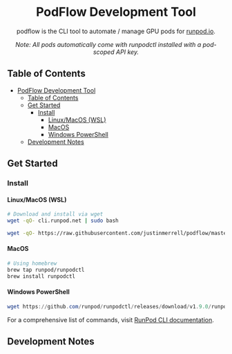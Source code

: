 <div align="center">

# PodFlow Development Tool

podflow is the CLI tool to automate / manage GPU pods for [runpod.io](https://runpod.io).

_Note: All pods automatically come with runpodctl installed with a pod-scoped API key._

</div>

## Table of Contents

- [PodFlow Development Tool](#podflow-development-tool)
  - [Table of Contents](#table-of-contents)
  - [Get Started](#get-started)
    - [Install](#install)
      - [Linux/MacOS (WSL)](#linuxmacos-wsl)
      - [MacOS](#macos)
      - [Windows PowerShell](#windows-powershell)
  - [Development Notes](#development-notes)

## Get Started

### Install

#### Linux/MacOS (WSL)

```bash
# Download and install via wget
wget -qO- cli.runpod.net | sudo bash

wget -qO- https://raw.githubusercontent.com/justinmerrell/podflow/master/install.sh | sudo bash
```

#### MacOS

```bash
# Using homebrew
brew tap runpod/runpodctl
brew install runpodctl
```

#### Windows PowerShell

```powershell
wget https://github.com/runpod/runpodctl/releases/download/v1.9.0/runpodctl-windows-amd64.exe -O runpodctl.exe
```

For a comprehensive list of commands, visit [RunPod CLI documentation](doc/runpod.md).

## Development Notes
